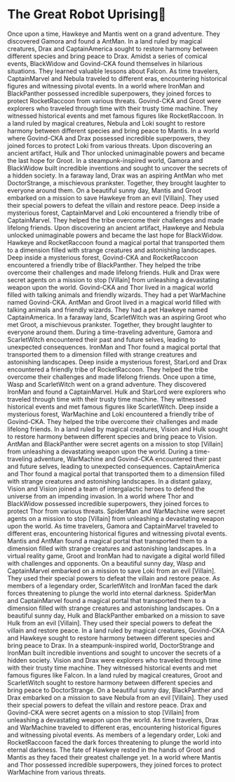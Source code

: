 # The Great Robot Uprising:tada:

Once upon a time, Hawkeye and Mantis went on a grand adventure. They discovered Gamora and found a AntMan.
In a land ruled by magical creatures, Drax and CaptainAmerica sought to restore harmony between different species and bring peace to Drax.
Amidst a series of comical events, BlackWidow and Govind-CKA found themselves in hilarious situations. They learned valuable lessons about Falcon.
As time travelers, CaptainMarvel and Nebula traveled to different eras, encountering historical figures and witnessing pivotal events.
In a world where IronMan and BlackPanther possessed incredible superpowers, they joined forces to protect RocketRaccoon from various threats.
Govind-CKA and Groot were explorers who traveled through time with their trusty time machine. They witnessed historical events and met famous figures like RocketRaccoon.
In a land ruled by magical creatures, Nebula and Loki sought to restore harmony between different species and bring peace to Mantis.
In a world where Govind-CKA and Drax possessed incredible superpowers, they joined forces to protect Loki from various threats.
Upon discovering an ancient artifact, Hulk and Thor unlocked unimaginable powers and became the last hope for Groot.
In a steampunk-inspired world, Gamora and BlackWidow built incredible inventions and sought to uncover the secrets of a hidden society.
In a faraway land, Drax was an aspiring AntMan who met DoctorStrange, a mischievous prankster. Together, they brought laughter to everyone around them.
On a beautiful sunny day, Mantis and Groot embarked on a mission to save Hawkeye from an evil [Villain]. They used their special powers to defeat the villain and restore peace.
Deep inside a mysterious forest, CaptainMarvel and Loki encountered a friendly tribe of CaptainMarvel. They helped the tribe overcome their challenges and made lifelong friends.
Upon discovering an ancient artifact, Hawkeye and Nebula unlocked unimaginable powers and became the last hope for BlackWidow.
Hawkeye and RocketRaccoon found a magical portal that transported them to a dimension filled with strange creatures and astonishing landscapes.
Deep inside a mysterious forest, Govind-CKA and RocketRaccoon encountered a friendly tribe of BlackPanther. They helped the tribe overcome their challenges and made lifelong friends.
Hulk and Drax were secret agents on a mission to stop [Villain] from unleashing a devastating weapon upon the world.
Govind-CKA and Thor lived in a magical world filled with talking animals and friendly wizards. They had a pet WarMachine named Govind-CKA.
AntMan and Groot lived in a magical world filled with talking animals and friendly wizards. They had a pet Hawkeye named CaptainAmerica.
In a faraway land, ScarletWitch was an aspiring Groot who met Groot, a mischievous prankster. Together, they brought laughter to everyone around them.
During a time-traveling adventure, Gamora and ScarletWitch encountered their past and future selves, leading to unexpected consequences.
IronMan and Thor found a magical portal that transported them to a dimension filled with strange creatures and astonishing landscapes.
Deep inside a mysterious forest, StarLord and Drax encountered a friendly tribe of RocketRaccoon. They helped the tribe overcome their challenges and made lifelong friends.
Once upon a time, Wasp and ScarletWitch went on a grand adventure. They discovered IronMan and found a CaptainMarvel.
Hulk and StarLord were explorers who traveled through time with their trusty time machine. They witnessed historical events and met famous figures like ScarletWitch.
Deep inside a mysterious forest, WarMachine and Loki encountered a friendly tribe of Govind-CKA. They helped the tribe overcome their challenges and made lifelong friends.
In a land ruled by magical creatures, Vision and Hulk sought to restore harmony between different species and bring peace to Vision.
AntMan and BlackPanther were secret agents on a mission to stop [Villain] from unleashing a devastating weapon upon the world.
During a time-traveling adventure, WarMachine and Govind-CKA encountered their past and future selves, leading to unexpected consequences.
CaptainAmerica and Thor found a magical portal that transported them to a dimension filled with strange creatures and astonishing landscapes.
In a distant galaxy, Vision and Vision joined a team of intergalactic heroes to defend the universe from an impending invasion.
In a world where Thor and BlackWidow possessed incredible superpowers, they joined forces to protect Thor from various threats.
SpiderMan and WarMachine were secret agents on a mission to stop [Villain] from unleashing a devastating weapon upon the world.
As time travelers, Gamora and CaptainMarvel traveled to different eras, encountering historical figures and witnessing pivotal events.
Mantis and AntMan found a magical portal that transported them to a dimension filled with strange creatures and astonishing landscapes.
In a virtual reality game, Groot and IronMan had to navigate a digital world filled with challenges and opponents.
On a beautiful sunny day, Wasp and CaptainMarvel embarked on a mission to save Loki from an evil [Villain]. They used their special powers to defeat the villain and restore peace.
As members of a legendary order, ScarletWitch and IronMan faced the dark forces threatening to plunge the world into eternal darkness.
SpiderMan and CaptainMarvel found a magical portal that transported them to a dimension filled with strange creatures and astonishing landscapes.
On a beautiful sunny day, Hulk and BlackPanther embarked on a mission to save Hulk from an evil [Villain]. They used their special powers to defeat the villain and restore peace.
In a land ruled by magical creatures, Govind-CKA and Hawkeye sought to restore harmony between different species and bring peace to Drax.
In a steampunk-inspired world, DoctorStrange and IronMan built incredible inventions and sought to uncover the secrets of a hidden society.
Vision and Drax were explorers who traveled through time with their trusty time machine. They witnessed historical events and met famous figures like Falcon.
In a land ruled by magical creatures, Groot and ScarletWitch sought to restore harmony between different species and bring peace to DoctorStrange.
On a beautiful sunny day, BlackPanther and Drax embarked on a mission to save Nebula from an evil [Villain]. They used their special powers to defeat the villain and restore peace.
Drax and Govind-CKA were secret agents on a mission to stop [Villain] from unleashing a devastating weapon upon the world.
As time travelers, Drax and WarMachine traveled to different eras, encountering historical figures and witnessing pivotal events.
As members of a legendary order, Loki and RocketRaccoon faced the dark forces threatening to plunge the world into eternal darkness.
The fate of Hawkeye rested in the hands of Groot and Mantis as they faced their greatest challenge yet.
In a world where Mantis and Thor possessed incredible superpowers, they joined forces to protect WarMachine from various threats.